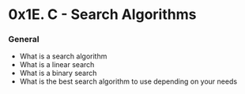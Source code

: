 <h1 class="gap">0x1E. C - Search Algorithms</h1>

<h3>General</h3>
<ul>
<li>What is a search algorithm</li>
<li>What is a linear search</li>
<li>What is a binary search</li>
<li>What is the best search algorithm to use depending on your needs</li>
</ul>

